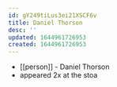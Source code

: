```yaml
---
id: gY249tiLus3ei21XSCF6v
title: Daniel Thorson
desc: ''
updated: 1644961726953
created: 1644961726953
---
```



- [[person]] - Daniel Thorson
- appeared 2x at the stoa
